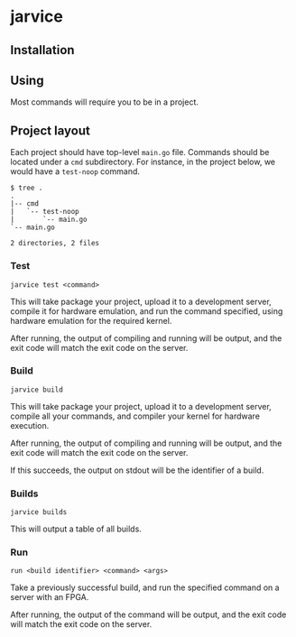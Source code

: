 # jarvice

## Installation

## Using

Most commands will require you to be in a project.

## Project layout

Each project should have top-level `main.go` file. Commands should be
located under a `cmd` subdirectory. For instance, in the project
below, we would have a `test-noop` command.

```
$ tree .
.
|-- cmd
|   `-- test-noop
|       `-- main.go
`-- main.go

2 directories, 2 files
```


### Test

```
jarvice test <command>
```

This will take package your project, upload it to a development
server, compile it for hardware emulation, and run the command
specified, using hardware emulation for the required kernel.

After running, the output of compiling and running will be output, and
the exit code will match the exit code on the server.

### Build

```
jarvice build
```

This will take package your project, upload it to a development
server, compile all your commands, and compiler your kernel for
hardware execution.

After running, the output of compiling and running will be output, and
the exit code will match the exit code on the server.

If this succeeds, the output on stdout will be the identifier of a build.

### Builds

```
jarvice builds
```

This will output a table of all builds.

### Run

```
run <build identifier> <command> <args>
```

Take a previously successful build, and run the specified command on a
server with an FPGA.

After running, the output of the command will be output, and
the exit code will match the exit code on the server.
